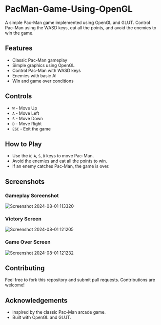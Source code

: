 # PacMan-Game-Using-OpenGL

A simple Pac-Man game implemented using OpenGL and GLUT. Control Pac-Man using the WASD keys, eat all the points, and avoid the enemies to win the game.

## Features

- Classic Pac-Man gameplay
- Simple graphics using OpenGL
- Control Pac-Man with WASD keys
- Enemies with basic AI
- Win and game over conditions

## Controls

- `W` - Move Up
- `A` - Move Left
- `S` - Move Down
- `D` - Move Right
- `ESC` - Exit the game



## How to Play

- Use the `W`, `A`, `S`, `D` keys to move Pac-Man.
- Avoid the enemies and eat all the points to win.
- If an enemy catches Pac-Man, the game is over.

## Screenshots

### Gameplay Screenshot
![Screenshot 2024-08-01 113320](https://github.com/user-attachments/assets/ff7cf2bc-ca3c-4fea-8433-5e1f18b3f784)

### Victory Screen
![Screenshot 2024-08-01 121205](https://github.com/user-attachments/assets/4556590c-fce8-48c6-aa4c-65f5c7a6ebef)

### Game Over Screen
![Screenshot 2024-08-01 121232](https://github.com/user-attachments/assets/fe5f94f4-b022-4014-97f9-13493b7a004f)


## Contributing

Feel free to fork this repository and submit pull requests. Contributions are welcome!


## Acknowledgements

- Inspired by the classic Pac-Man arcade game.
- Built with OpenGL and GLUT.

